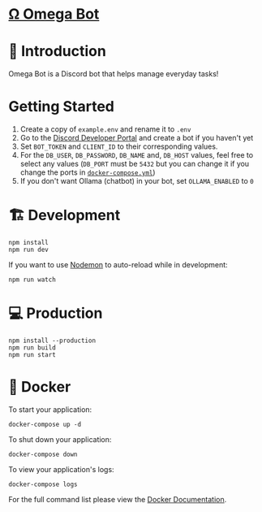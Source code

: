 <div>
  <p align="center">
    <a href="https://discordx.js.org" target="_blank" rel="nofollow">
      <h1>Ω Omega Bot</h1>
    </a>
  </p>

# 📖 Introduction

Omega Bot is a Discord bot that helps manage everyday tasks!

# Getting Started

1. Create a copy of `example.env` and rename it to `.env`
2. Go to the [Discord Developer Portal](https://discord.com/developers) and create a bot if you haven't yet
3. Set `BOT_TOKEN` and `CLIENT_ID` to their corresponding values.
4. For the `DB_USER`, `DB_PASSWORD`, `DB_NAME` and, `DB_HOST` values, feel free to select any values (`DB_PORT` must be `5432` but you can change it if you change the ports in [`docker-compose.yml`](https://github.com/OmgRod/omega-bot/blob/main/docker-compose.yml))
5. If you don't want Ollama (chatbot) in your bot, set `OLLAMA_ENABLED` to `0`

# 🏗 Development

```
npm install
npm run dev
```

If you want to use [Nodemon](https://nodemon.io/) to auto-reload while in development:

```
npm run watch
```

# 💻 Production

```
npm install --production
npm run build
npm run start
```

# 🐋 Docker

To start your application:

```
docker-compose up -d
```

To shut down your application:

```
docker-compose down
```

To view your application's logs:

```
docker-compose logs
```

For the full command list please view the [Docker Documentation](https://docs.docker.com/engine/reference/commandline/cli/).